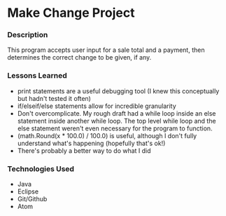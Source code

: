 # Make Change Project

### Description
This program accepts user input for a sale total and a payment, then determines the correct change to be given, if any.

### Lessons Learned
- print statements are a useful debugging tool (I knew this conceptually but hadn't tested it often)
- if/elseif/else statements allow for incredible granularity
- Don't overcomplicate. My rough draft had a while loop inside an else statement inside another while loop. The top level while loop and the else statement weren't even necessary for the program to function.
- (math.Round(x * 100.0) / 100.0) is useful, although I don't fully understand what's happening (hopefully that's ok!)
- There's probably a better way to do what I did
### Technologies Used
- Java
- Eclipse
- Git/Github
- Atom
